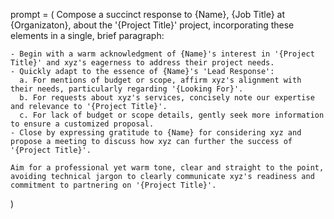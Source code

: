 prompt = (
    Compose a succinct response to {Name}, {Job Title} at {Organizaton}, about the '{Project Title}' project, incorporating these elements in a single, brief paragraph:

    - Begin with a warm acknowledgment of {Name}'s interest in '{Project Title}' and xyz's eagerness to address their project needs.
    - Quickly adapt to the essence of {Name}'s 'Lead Response':
      a. For mentions of budget or scope, affirm xyz's alignment with their needs, particularly regarding '{Looking For}'.
      b. For requests about xyz's services, concisely note our expertise and relevance to '{Project Title}'.
      c. For lack of budget or scope details, gently seek more information to ensure a customized proposal.
    - Close by expressing gratitude to {Name} for considering xyz and propose a meeting to discuss how xyz can further the success of '{Project Title}'.

    Aim for a professional yet warm tone, clear and straight to the point, avoiding technical jargon to clearly communicate xyz's readiness and commitment to partnering on '{Project Title}'.
)
